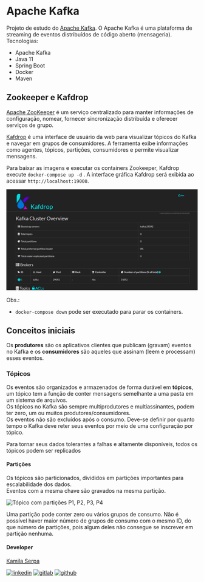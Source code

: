 # Apache Kafka

Projeto de estudo do [Apache Kafka](http://kafka.apache.org). O Apache Kafka é uma plataforma de streaming de eventos distribuídos de código aberto (mensageria).
Tecnologias:
 - Apache Kafka
 - Java 11
 - Spring Boot
 - Docker
 - Maven


## Zookeeper e Kafdrop

[Apache ZooKeeper](http://zookeeper.apache.org/) é um serviço centralizado para manter informações de configuração, nomear, fornecer sincronização distribuída e oferecer serviços de grupo.

[Kafdrop](https://github.com/obsidiandynamics/kafdrop) é uma interface de usuário da web para visualizar tópicos do Kafka e navegar em grupos de consumidores. A ferramenta exibe informações como agentes, tópicos, partições, consumidores e permite visualizar mensagens.

Para baixar as imagens e executar os containers Zookeeper, Kafdrop execute `docker-compose up -d` .
A interface gráfica Kafdrop será exibida ao acessar `http://localhost:19000`.

![Kafdrop interface](_images/kafdrop.png)

Obs.:
 - `docker-compose down` pode ser executado para parar os containers.

## Conceitos iniciais

Os **produtores** são os aplicativos clientes que publicam (gravam) eventos no Kafka e os **consumidores** são aqueles que assinam (leem e processam) esses eventos.

### Tópicos
Os eventos são organizados e armazenados de forma durável em **tópicos**, um tópico tem a função de conter mensagens semelhante a uma pasta em um sistema de arquivos.<br>
Os tópicos no Kafka são sempre multiprodutores e multiassinantes, podem ter zero, um ou muitos produtores/consumidores.<br>
Os eventos não são excluídos após o consumo. Deve-se definir por quanto tempo o Kafka deve reter seus eventos por meio de uma configuração por tópico.

Para tornar seus dados tolerantes a falhas e altamente disponíveis, todos os tópicos podem ser replicados 

#### Partições
Os tópicos são particionados, divididos em partições importantes para escalabilidade dos dados.<br>
Eventos com a mesma chave são gravados na mesma partição.

![Tópico com partições P1, P2, P3, P4](https://kafka.apache.org/images/streams-and-tables-p1_p4.png)

Uma partição pode conter zero ou vários grupos de consumo.
Não é possível haver maior número de grupos de consumo com o mesmo ID, do que número de partições, pois algum deles não consegue se inscrever em partição nenhuma.

#### Developer

[Kamila Serpa](https://kamilaserpa.github.io)

[1]: https://www.linkedin.com/in/kamila-serpa/
[2]: https://gitlab.com/java-kamila
[3]: https://github.com/kamilaserpa

[![linkedin](https://img.shields.io/badge/LinkedIn-0077B5?style=for-the-badge&logo=linkedin&logoColor=white)][1]
[![gitlab](https://img.shields.io/badge/GitLab-330F63?style=for-the-badge&logo=gitlab&logoColor=white)][2]
[![github](https://img.shields.io/badge/GitHub-100000?style=for-the-badge&logo=github&logoColor=white)][3]
